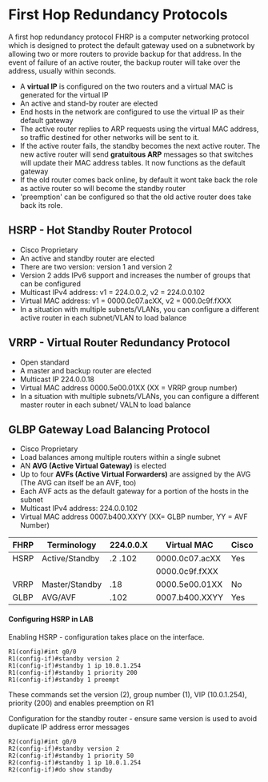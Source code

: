 # First Hop Redundancy Protocols

A first hop redundancy protocol FHRP is a computer networking protocol which is designed to protect the default gateway used on a subnetwork by allowing two or more routers to provide backup for that address. In the event of failure of an active router, the backup router will take over the address, usually within seconds.

* A **virtual IP** is configured on the two routers and a virtual MAC is generated for the virtual IP 
* An active and stand-by router are elected
* End hosts in the network are configured to use the virtual IP as their default gateway
* The active router replies to ARP requests using the virtual MAC address, so traffic destined for other networks will be sent to it.
* If the active router fails, the standby becomes the next active router. The new active router will send **gratuitous ARP** messages so that switches will update their MAC address tables. It now functions as the default gateway
* If the old router comes back online, by default it wont take back the role as active router so will become the standby router
* 'preemption' can be configured so that the old active router does take back its role.

## HSRP - Hot Standby Router Protocol
- Cisco Proprietary 
- An active and standby router are elected
- There are two version: version 1 and version 2
- Version 2 adds IPv6 support and increases the number of groups that can be configured
- Multicast IPv4 address: v1 = 224.0.0.2, v2 = 224.0.0.102
- Virtual MAC address: v1 = 0000.0c07.acXX, v2 = 000.0c9f.fXXX
- In a situation with multiple subnets/VLANs, you can configure a different active router in each subnet/VLAN to load balance

## VRRP - Virtual Router Redundancy Protocol
- Open standard
- A master and backup router are elected
- Multicast IP 224.0.0.18
- Virtual MAC address 0000.5e00.01XX (XX = VRRP group number)
- In a situation with multiple subnets/VLANs, you can configure a different master router in each subnet/ VALN to load balance

## GLBP Gateway Load Balancing Protocol
- Cisco Proprietary 
- Load balances among multiple routers within a single subnet
- AN **AVG (Active Virtual Gateway)** is elected
- Up to four **AVFs (Active Virtual Forwarders)** are assigned by the AVG (The AVG can itself be an AVF, too)
- Each AVF acts as the default gateway for a portion of the hosts in the subnet
- Multicast IPv4 address: 224.0.0.102
- Virtual MAC address 0007.b400.XXYY (XX= GLBP number, YY = AVF Number)

| FHRP | Terminology    | 224.0.0.X | Virtual MAC    | Cisco |
|------|----------------|-----------|----------------|-------|
| HSRP | Active/Standby | .2 .102   | 0000.0c07.acXX | Yes   |
|      |                |           | 0000.0c9f.fXXX |       |
| VRRP | Master/Standby | .18       | 0000.5e00.01XX | No    |
| GLBP | AVG/AVF        | .102      | 0007.b400.XXYY | Yes   |


#### Configuring HSRP in LAB

Enabling HSRP - configuration takes place on the interface.
```
R1(config)#int g0/0
R1(config-if)#standby version 2
R1(config-if)#standby 1 ip 10.0.1.254
R1(config-if)#standby 1 priority 200
R1(config-if)#standby 1 preempt
```

These commands set the version (2), group number (1), VIP (10.0.1.254), priority (200) and enables preemption on R1

Configuration for the standby router - ensure same version is used to avoid duplicate IP address error messages
```
R2(config)#int g0/0
R2(config-if)#standby version 2
R2(config-if)#standby 1 priority 50
R2(config-if)#standby 1 ip 10.0.1.254
R2(config-if)#do show standby




